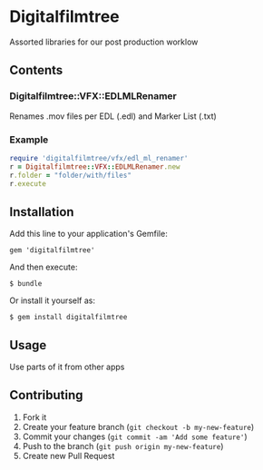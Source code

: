 # Digitalfilmtree

Assorted libraries for our post production worklow

## Contents

### Digitalfilmtree::VFX::EDLMLRenamer

Renames .mov files per EDL (.edl) and Marker List (.txt)

### Example

```ruby
require 'digitalfilmtree/vfx/edl_ml_renamer'
r = Digitalfilmtree::VFX::EDLMLRenamer.new
r.folder = "folder/with/files"
r.execute
```
  

## Installation

Add this line to your application's Gemfile:

    gem 'digitalfilmtree'

And then execute:

    $ bundle

Or install it yourself as:

    $ gem install digitalfilmtree

## Usage

Use parts of it from other apps

## Contributing

1. Fork it
2. Create your feature branch (`git checkout -b my-new-feature`)
3. Commit your changes (`git commit -am 'Add some feature'`)
4. Push to the branch (`git push origin my-new-feature`)
5. Create new Pull Request
